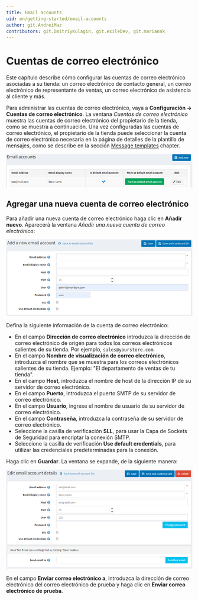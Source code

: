 ```yaml
---
title: Email accounts
uid: en/getting-started/email-accounts
author: git.AndreiMaz
contributors: git.DmitriyKulagin, git.exileDev, git.mariannk
---
```


# Cuentas de correo electrónico

Este capítulo describe cómo configurar las cuentas de correo electrónico asociadas a su tienda: un correo electrónico de contacto general, un correo electrónico de representante de ventas, un correo electrónico de asistencia al cliente y más.

Para administrar las cuentas de correo electrónico, vaya a **Configuración → Cuentas de correo electrónico**. La ventana *Cuentas de correo electrónico* muestra las cuentas de correo electrónico del propietario de la tienda, como se muestra a continuación. Una vez configuradas las cuentas de correo electrónico, el propietario de la tienda puede seleccionar la cuenta de correo electrónico necesaria en la página de detalles de la plantilla de mensajes, como se describe en la sección [Message templates](xref:en/running-your-store/content-management/message-templates) chapter.

![Email accounts](_static/email-accounts/email-accounts.png)

## Agregar una nueva cuenta de correo electrónico

Para añadir una nueva cuenta de correo electrónico haga clic en **Añadir nuevo**. Aparecerá la ventana *Añadir una nueva cuenta de correo electrónico*:

![Add a new email account](_static/email-accounts/email-accounts-add-new.png)

Defina la siguiente información de la cuenta de correo electrónico:

* En el campo **Dirección de correo electrónico** introduzca la dirección de correo electrónico de origen para todos los correos electrónicos salientes de su tienda. Por ejemplo, `sales@yourstore.com`.
* En el campo **Nombre de visualización de correo electrónico**, introduzca el nombre que se muestra para los correos electrónicos salientes de su tienda. Ejemplo: "El departamento de ventas de tu tienda".
* En el campo **Host**, introduzca el nombre de host de la dirección IP de su servidor de correo electrónico.
* En el campo **Puerto**, introduzca el puerto SMTP de su servidor de correo electrónico.
* En el campo **Usuario**, ingrese el nombre de usuario de su servidor de correo electrónico.
* En el campo **Contraseña**, introduzca la contraseña de su servidor de correo electrónico.
* Seleccione la casilla de verificación **SLL**, para usar la Capa de Sockets de Seguridad para encriptar la conexión SMTP.
* Seleccione la casilla de verificación **Use default credentials**, para utilizar las credenciales predeterminadas para la conexión.

Haga clic en **Guardar**. La ventana se expande, de la siguiente manera:

![Email account  - Details](_static/email-accounts/email-accounts-details.png)

En el campo **Enviar correo electrónico a**, introduzca la dirección de correo electrónico del correo electrónico de prueba y haga clic en **Enviar correo electrónico de prueba**.
